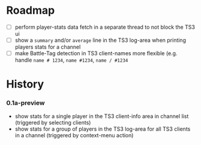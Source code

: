 # Roadmap

- [ ] perform player-stats data fetch in a separate thread to not block the TS3 ui
- [ ] show a `summary` and/or `average` line in the TS3 log-area when printing players stats for a channel
- [ ] make Battle-Tag detection in TS3 client-names more flexible (e.g. handle `name # 1234`, `name #1234`, `name / #1234`

# History

### 0.1a-preview
- show stats for a single player in the TS3 client-info area in channel list (triggered by selecting clients)
- show stats for a group of players in the TS3 log-area for all TS3 clients in a channel (triggered by context-menu action)
